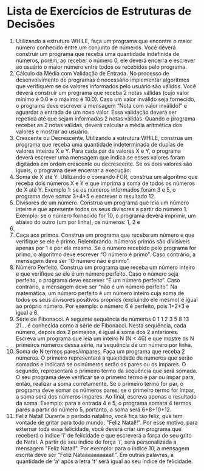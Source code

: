 # Lista de Exercícios de Estruturas de Decisões

1. Utilizando a estrutura WHILE, faça um programa que encontre o maior número conhecido
entre um conjunto de números. Você deverá construir um programa que receba uma
quantidade indefinida de números, porém, ao receber o número 0, ele deverá encerra e
escrever ao usuário o maior número entre todos os recebidos pelo programa.
2. Cálculo da Média com Validação de Entrada. No processo de desenvolvimento de
programas é necessário implementar algoritmos que verifiquem se os valores informados
pelo usuário são válidos. Você deverá construir um programa que receba 2 notas válidas
(cujo valor mínimo é 0.0 e o máximo é 10.0). Caso um valor inválido seja fornecido, o
programa deve escrever a mensagem “Nota com valor inválido!” e aguardar a entrada de
um novo valor. Essa validação deverá ser repetida até que sejam informadas 2 notas
válidas. Quando o programa receber as 2 notas válidas, deverá calcular a média aritmética
dos valores e mostrar ao usuário.
3. Crescente ou Decrescente. Utilizando a estrutura WHILE, construa um programa que
receba uma quantidade indeterminada de duplas de valores inteiros X e Y. Para cada par
de valores X e Y, o programa deverá escrever uma mensagem que indica se esses valores
foram digitados em ordem crescente ou decrescente. Se os dois valores são iguais, o
programa deve encerrar a execução.
4. Soma de X até Y. Utilizando o comando FOR, construa um algoritmo que receba dois
números X e Y e que imprima a soma de todos os números de X até Y. Exemplo 1: se os
números informados foram 3 e 5, o programa deve somar 3+4+5 e escrever o resultado 12.
5. Divisores de um número. Construa um programa que leia um número inteiro e que
apresente todos os seus divisores a partir do número 1. Exemplo: se o número fornecido
for 10, o programa deverá imprimir, um abaixo do outro (um por linha), os números: 1, 2 e
5.
6. Caça aos primos. Construa um programa que receba um número e que verifique se ele é
primo. Relembrando: números primos são divisíveis apenas por 1 e por ele mesmo. Se o
número recebido pelo programa for primo, o algoritmo deve escrever “O número é
primo”. Caso contrário, a mensagem deve ser “O número não é primo”.
7. Número Perfeito. Construa um programa que receba um número inteiro e que verifique se
ele é um número perfeito. Caso o número seja perfeito, o programa deve escrever “É um
número perfeito”. Caso contrário, a mensagem deve ser “não é um número perfeito”. Na
matemática, um número perfeito é um número inteiro cuja soma de todos os seus
divisores positivos próprios (excluindo ele mesmo) é igual ao próprio número. Por
exemplo: o número 6 é perfeito, pois 1+2+3 é igual a 6.
8. Série de Fibonacci. A seguinte sequência de números 0 1 1 2 3 5 8 13 21... é conhecida
como a série de Fibonacci. Nesta sequência, cada número, depois dos 2 primeiros, é igual à
soma dos 2 anteriores. Escreva um programa que leia um inteiro N (N < 46) e que mostre
os N primeiros números dessa série, na sequência de um número por linha.
9. Soma de N termos pares/ímpares. Faça um programa que receba 2 números. O primeiro
representará a quantidade de números que serão somados e indicará se os números serão
os pares ou os ímpares. O segundo, representará o primeiro termo da sequência que será
somada. O seu programa deve verificar se o primeiro termo é par ou ímpar para, então,
realizar a soma corretamente. Se o primeiro termo for par, o programa deve somar os
números pares; se o primeiro termo for ímpar, a soma será dos números ímpares. Ao final,
escreva apenas o resultado da soma. Exemplo: para a entrada 4 e 5, o programa somará 4
termos pares a partir do número 5, portanto, a soma será 6+8+10+12.
10. Feliz Natal! Durante o período natalino, você fica tão feliz, que tem vontade de gritar para
todo mundo: "Feliz Natal!!". Por esse motivo, para externar toda essa felicidade, você
deverá criar um programa que receberá o índice 'i' de felicidade e que escreverá a força de
seu grito de Natal. A partir de seu índice de força 'i', será personalizada a mensagem "Feliz
Natal!". Por exemplo: para o índice 10, a mensagem escrita deve ser "Feliz
Nataaaaaaaaaal!". Em outras palavras, a quantidade de 'a' após a letra 't' será igual ao seu
índice de felicidade.